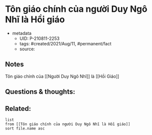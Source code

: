 # Tôn giáo chính của người Duy Ngô Nhĩ là Hồi giáo

- metadata
	- UID: P-210811-2253
	- tags: #created/2021/Aug/11, #permanent/fact 
	- source: 

## Notes
Tôn giáo chính của [[Người Duy Ngô Nhĩ]] là [[Hồi Giáo]]

## Questions & thoughts:

## Related:
```dataview
list
from [[Tôn giáo chính của người Duy Ngô Nhĩ là Hồi giáo]]
sort file.name asc
```
